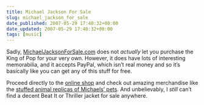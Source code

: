 ```yaml
---
title: Michael Jackson For Sale
slug: michael_jackson_for_sale
date_published: 2007-05-29 17:40:32+00:00
date_updated: 2007-05-29 17:40:32+00:00
tags: [music]
---
```

Sadly, [MichaelJacksonForSale.com](http://www.michaeljacksonforsale.com/) does not *actually* let you purchase the King of Pop for your very own. However, it does have lots of interesting memorabilia, and it accepts PayPal, which isn’t real money and so it’s basically like you can get any of this stuff for free.

Proceed directly to the [online shop](http://www.michaeljacksonforsale.com/html/Shop.htm) and check out amazing merchandise like the [stuffed animal replicas of Michaels’ pets](http://www.michaeljacksonforsale.com/html/29.htm). And unbelievably, I *still* can’t find a decent Beat It or Thriller jacket for sale anywhere.
